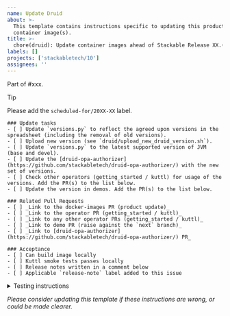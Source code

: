 ```yaml
---
name: Update Druid
about: >-
  This template contains instructions specific to updating this product and/or
  container image(s).
title: >-
  chore(druid): Update container images ahead of Stackable Release XX.(X)X
labels: []
projects: ['stackabletech/10']
assignees: ''
---
```


Part of #xxx.

> [!TIP]
> Please add the `scheduled-for/20XX-XX` label.

```[tasklist]
### Update tasks
- [ ] Update `versions.py` to reflect the agreed upon versions in the spreadsheet (including the removal of old versions).
- [ ] Upload new version (see `druid/upload_new_druid_version.sh`).
- [ ] Update `versions.py` to the latest supported version of JVM (base and devel).
- [ ] Update the [druid-opa-authorizer](https://github.com/stackabletech/druid-opa-authorizer/) with the new set of versions.
- [ ] Check other operators (getting_started / kuttl) for usage of the versions. Add the PR(s) to the list below.
- [ ] Update the version in demos. Add the PR(s) to the list below.
```

```[tasklist]
### Related Pull Requests
- [ ] _Link to the docker-images PR (product update)_
- [ ] _Link to the operator PR (getting_started / kuttl)_
- [ ] _Link to any other operator PRs (getting_started / kuttl)_
- [ ] _Link to demo PR (raise against the `next` branch)_
- [ ] _Link to [druid-opa-authorizer](https://github.com/stackabletech/druid-opa-authorizer/) PR_
```

<!--
Make this a regular list so it isn't easily editable from the rendered
description?
-->
```[tasklist]
### Acceptance
- [ ] Can build image locally
- [ ] Kuttl smoke tests passes locally
- [ ] Release notes written in a comment below
- [ ] Applicable `release-note` label added to this issue
```

<details>
<summary>Testing instructions</summary>

```shell
# See the latest version at https://pypi.org/project/image-tools-stackabletech/
pip install image-tools-stackabletech==0.0.13

bake --product druid=x.y.z # where x.y.z is the new version added in this PR

kind load docker-image docker.stackable.tech/stackable/druid:x.y.z-stackable0.0.0-dev

# Change directory into the druid-operator repository and update the
# product version in tests/test-definition.yaml
./scripts/run-tests --test-suite smoke-latest # or similar
```

</details>

_Please consider updating this template if these instructions are wrong, or
could be made clearer._
